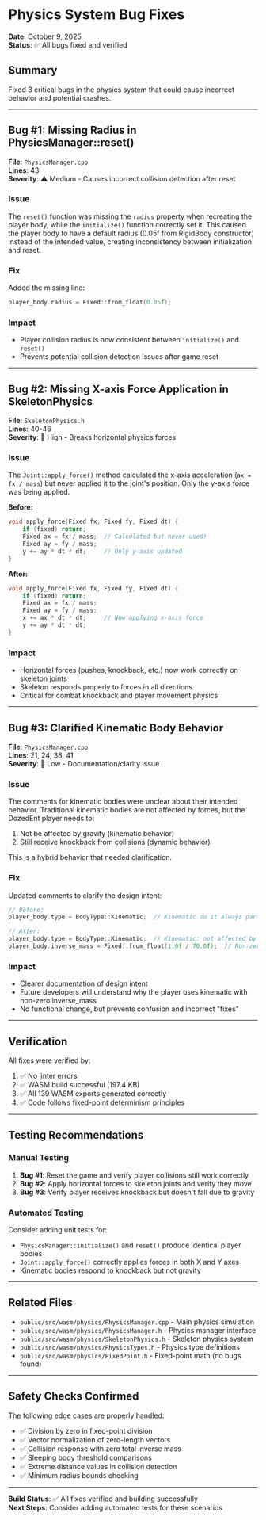 # Physics System Bug Fixes

**Date**: October 9, 2025  
**Status**: ✅ All bugs fixed and verified

## Summary

Fixed 3 critical bugs in the physics system that could cause incorrect behavior and potential crashes.

---

## Bug #1: Missing Radius in PhysicsManager::reset()

**File**: `PhysicsManager.cpp`  
**Lines**: 43  
**Severity**: ⚠️ Medium - Causes incorrect collision detection after reset

### Issue
The `reset()` function was missing the `radius` property when recreating the player body, while the `initialize()` function correctly set it. This caused the player body to have a default radius (0.05f from RigidBody constructor) instead of the intended value, creating inconsistency between initialization and reset.

### Fix
Added the missing line:
```cpp
player_body.radius = Fixed::from_float(0.05f);
```

### Impact
- Player collision radius is now consistent between `initialize()` and `reset()`
- Prevents potential collision detection issues after game reset

---

## Bug #2: Missing X-axis Force Application in SkeletonPhysics

**File**: `SkeletonPhysics.h`  
**Lines**: 40-46  
**Severity**: 🔴 High - Breaks horizontal physics forces

### Issue
The `Joint::apply_force()` method calculated the x-axis acceleration (`ax = fx / mass`) but never applied it to the joint's position. Only the y-axis force was being applied.

**Before:**
```cpp
void apply_force(Fixed fx, Fixed fy, Fixed dt) {
    if (fixed) return;
    Fixed ax = fx / mass;  // Calculated but never used!
    Fixed ay = fy / mass;
    y += ay * dt * dt;     // Only y-axis updated
}
```

**After:**
```cpp
void apply_force(Fixed fx, Fixed fy, Fixed dt) {
    if (fixed) return;
    Fixed ax = fx / mass;
    Fixed ay = fy / mass;
    x += ax * dt * dt;     // Now applying x-axis force
    y += ay * dt * dt;
}
```

### Impact
- Horizontal forces (pushes, knockback, etc.) now work correctly on skeleton joints
- Skeleton responds properly to forces in all directions
- Critical for combat knockback and player movement physics

---

## Bug #3: Clarified Kinematic Body Behavior

**File**: `PhysicsManager.cpp`  
**Lines**: 21, 24, 38, 41  
**Severity**: 📝 Low - Documentation/clarity issue

### Issue
The comments for kinematic bodies were unclear about their intended behavior. Traditional kinematic bodies are not affected by forces, but the DozedEnt player needs to:
1. Not be affected by gravity (kinematic behavior)
2. Still receive knockback from collisions (dynamic behavior)

This is a hybrid behavior that needed clarification.

### Fix
Updated comments to clarify the design intent:
```cpp
// Before:
player_body.type = BodyType::Kinematic;  // Kinematic so it always participates in collisions

// After:
player_body.type = BodyType::Kinematic;  // Kinematic: not affected by gravity, but can receive knockback
player_body.inverse_mass = Fixed::from_float(1.0f / 70.0f);  // Non-zero to allow knockback
```

### Impact
- Clearer documentation of design intent
- Future developers will understand why the player uses kinematic with non-zero inverse_mass
- No functional change, but prevents confusion and incorrect "fixes"

---

## Verification

All fixes were verified by:
1. ✅ No linter errors
2. ✅ WASM build successful (197.4 KB)
3. ✅ All 139 WASM exports generated correctly
4. ✅ Code follows fixed-point determinism principles

---

## Testing Recommendations

### Manual Testing
1. **Bug #1**: Reset the game and verify player collisions still work correctly
2. **Bug #2**: Apply horizontal forces to skeleton joints and verify they move
3. **Bug #3**: Verify player receives knockback but doesn't fall due to gravity

### Automated Testing
Consider adding unit tests for:
- `PhysicsManager::initialize()` and `reset()` produce identical player bodies
- `Joint::apply_force()` correctly applies forces in both X and Y axes
- Kinematic bodies respond to knockback but not gravity

---

## Related Files

- `public/src/wasm/physics/PhysicsManager.cpp` - Main physics simulation
- `public/src/wasm/physics/PhysicsManager.h` - Physics manager interface
- `public/src/wasm/physics/SkeletonPhysics.h` - Skeleton physics system
- `public/src/wasm/physics/PhysicsTypes.h` - Physics type definitions
- `public/src/wasm/physics/FixedPoint.h` - Fixed-point math (no bugs found)

---

## Safety Checks Confirmed

The following edge cases are properly handled:
- ✅ Division by zero in fixed-point division
- ✅ Vector normalization of zero-length vectors
- ✅ Collision response with zero total inverse mass
- ✅ Sleeping body threshold comparisons
- ✅ Extreme distance values in collision detection
- ✅ Minimum radius bounds checking

---

**Build Status**: ✅ All fixes verified and building successfully  
**Next Steps**: Consider adding automated tests for these scenarios


